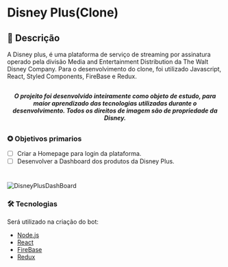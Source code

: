 # Disney Plus(Clone)
## 📖 Descrição 
<p>A Disney plus, é uma plataforma de serviço de streaming por assinatura operado pela divisão Media and Entertainment Distribution da The Walt Disney Company. Para o desenvolvimento do clone, foi utilizado Javascript, React, Styled Components, FireBase e Redux. </p>

##

<h4 align="center"><em>O projeito foi desenvolvido inteiramente como objeto de estudo, para maior aprendizado das tecnologias utilizadas durante o desenvolvimento. Todos os direitos de imagem são de propriedade da Disney.</em></h4>

##

### ✪ Objetivos primarios

- [ ] Criar a Homepage para login da plataforma.
- [ ] Desenvolver a Dashboard dos produtos da Disney Plus.

#
![DisneyPlusDashBoard](https://files.tecnoblog.net/meiobit/wp-content/uploads/2020/02/20200219disney-plus-dashboard.jpg)

### 🛠 Tecnologias

Será utilizado na criação do bot:
- [Node.js](https://nodejs.org/en/)
- [React](https://pt-br.reactjs.org/)
- [FireBase](https://firebase.google.com/)
- [Redux](https://redux.js.org/)

